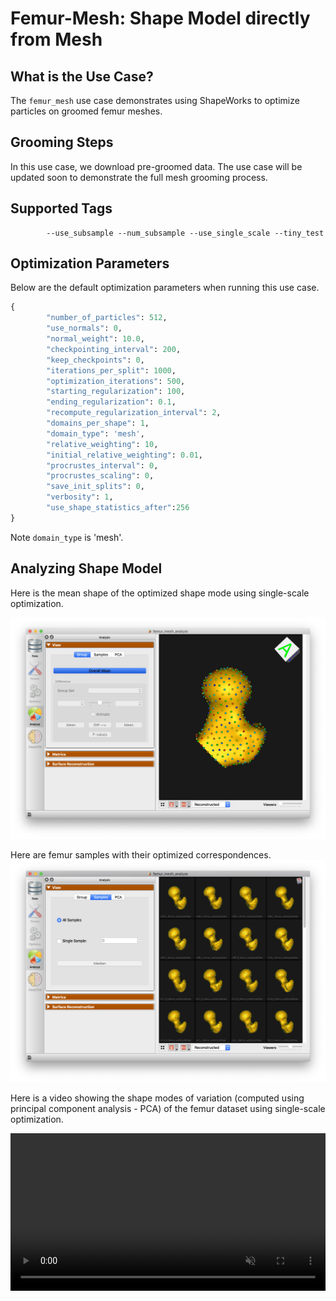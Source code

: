 # Femur-Mesh: Shape Model directly from Mesh

## What is the Use Case?

The `femur_mesh` use case demonstrates using ShapeWorks to optimize particles on groomed femur meshes.

## Grooming Steps

In this use case, we download pre-groomed data. The use case will be updated soon to demonstrate the full mesh grooming process.

## Supported Tags

``` 
        --use_subsample --num_subsample --use_single_scale --tiny_test
``` 

## Optimization Parameters

Below are the default optimization parameters when running this use case.

```python
{
        "number_of_particles": 512,
        "use_normals": 0,
        "normal_weight": 10.0,
        "checkpointing_interval": 200,
        "keep_checkpoints": 0,
        "iterations_per_split": 1000,
        "optimization_iterations": 500,
        "starting_regularization": 100,
        "ending_regularization": 0.1,
        "recompute_regularization_interval": 2,
        "domains_per_shape": 1,
        "domain_type": 'mesh',
        "relative_weighting": 10,
        "initial_relative_weighting": 0.01,
        "procrustes_interval": 0,
        "procrustes_scaling": 0,
        "save_init_splits": 0,
        "verbosity": 1,
        "use_shape_statistics_after":256
}
```
Note `domain_type` is 'mesh'.

## Analyzing Shape Model

Here is the mean shape of the optimized shape mode using single-scale optimization.

![Femur Mean Shape](../../img/use-cases/femur-mesh/mean.png)

Here are femur samples with their optimized correspondences.
![Femur Samples](../../img/use-cases/femur-mesh/samples.png)

Here is a video showing the shape modes of variation (computed using principal component analysis - PCA) of the femur dataset using single-scale optimization.

<p><video src="https://sci.utah.edu/~shapeworks/doc-resources/mp4s/femur_mesh_pca.mp4" autoplay muted loop controls style="width:100%"></p>
